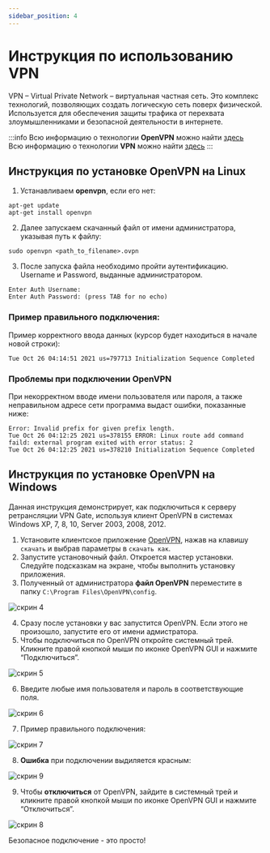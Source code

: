 ```yaml
---
sidebar_position: 4
---
```


# Инструкция по использованию VPN

VPN – Virtual Private Network – виртуальная частная сеть. Это комплекс технологий, позволяющих создать логическую сеть поверх физической. Используется для обеспечения защиты трафика от перехвата злоумышленниками и безопасной деятельности в интернете.

:::info
Всю информацию о технологии **OpenVPN** можно найти [здесь](https://ru.wikipedia.org/wiki/OpenVPN)  
Всю информацию о технологии **VPN** можно найти [здесь](https://ru.wikipedia.org/wiki/VPN)
:::

## Инструкция по установке OpenVPN на Linux

1. Устанавливаем **openvpn**, если его нет:
```
apt-get update
apt-get install openvpn
```
2. Далее запускаем скачанный файл от имени администратора, указывая путь к файлу:
```
sudo openvpn <path_to_filename>.ovpn
```
3. После запуска файла необходимо пройти аутентификацию.
Username и Password, выданные администратором.
```
Enter Auth Username:
Enter Auth Password: (press TAB for no echo)
```


### Пример правильного подключения:
Пример корректного ввода данных (курсор будет находиться в начале новой строки):

```
Tue Oct 26 04:14:51 2021 us=797713 Initialization Sequence Completed

```

### Проблемы при подключении OpenVPN
При некорректном вводе имени пользователя или пароля, а также неправильном адресе сети программа выдаст ошибки, показанные ниже:

```
Error: Invalid prefix for given prefix length.
Tue Oct 26 04:12:25 2021 us=378155 ERROR: Linux route add command faild: external program exited with error status: 2
Tue Oct 26 04:12:25 2021 us=378210 Initialization Sequence Completed
```

## Инструкция по установке OpenVPN на Windows
Данная инструкция демонстрирует, как подключиться к серверу ретрансляции VPN Gate, используя клиент OpenVPN в системах Windows XP, 7, 8, 10, Server 2003, 2008, 2012.
1. Установите клиентское приложение [OpenVPN](https://www.comss.ru/page.php?id=4063), нажав на клавишу `скачать` и выбрав параметры в `скачать как`.
2. Запустите установочный файл. Откроется мастер установки. Следуйте подсказкам на экране, чтобы выполнить установку приложения.
3. Полученный от администратора **файл OpenVPN** переместите в  папку `C:\Program Files\OpenVPN\config`.

![скрин 4](/img/images/VPN_4.png)

4. Сразу после установки у вас запустится OpenVPN. Если этого не произошло, запустите его от имени адмистратора.
5. Чтобы подключиться по OpenVPN откройте системный трей. Кликните правой кнопкой мыши по иконке OpenVPN GUI и нажмите “Подключиться”.

![скрин 5](/img/images/VPN_5.png)

6. Введите любые имя пользователя и пароль в соответствующие поля.

![скрин 6](/img/images/VPN_6.png)

7. Пример правильного подключения: 

![скрин 7](/img/images/VPN_7.png)

8. **Ошибка** при подключении выдиляется красным:

![скрин 9](/img/images/VPN_9.png)

9. Чтобы **отключиться** от OpenVPN, зайдите в системный трей и кликните правой кнопкой мыши по иконке OpenVPN GUI и нажмите “Отключиться”.

![скрин 8](/img/images/VPN_8.png)

Безопасное подключение - это просто!
